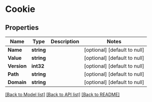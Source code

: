 # Cookie

## Properties
Name | Type | Description | Notes
------------ | ------------- | ------------- | -------------
**Name** | **string** |  | [optional] [default to null]
**Value** | **string** |  | [optional] [default to null]
**Version** | **int32** |  | [optional] [default to null]
**Path** | **string** |  | [optional] [default to null]
**Domain** | **string** |  | [optional] [default to null]

[[Back to Model list]](../README.md#documentation-for-models) [[Back to API list]](../README.md#documentation-for-api-endpoints) [[Back to README]](../README.md)


